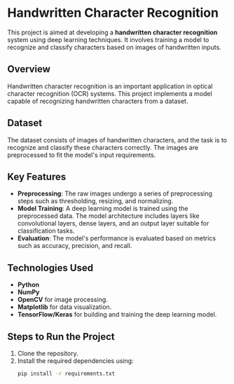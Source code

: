 # Handwritten Character Recognition

This project is aimed at developing a **handwritten character recognition** system using deep learning techniques. It involves training a model to recognize and classify characters based on images of handwritten inputs.

## Overview

Handwritten character recognition is an important application in optical character recognition (OCR) systems. This project implements a model capable of recognizing handwritten characters from a dataset.

## Dataset

The dataset consists of images of handwritten characters, and the task is to recognize and classify these characters correctly. The images are preprocessed to fit the model's input requirements.

## Key Features

- **Preprocessing**: The raw images undergo a series of preprocessing steps such as thresholding, resizing, and normalizing.
- **Model Training**: A deep learning model is trained using the preprocessed data. The model architecture includes layers like convolutional layers, dense layers, and an output layer suitable for classification tasks.
- **Evaluation**: The model's performance is evaluated based on metrics such as accuracy, precision, and recall.

## Technologies Used

- **Python**
- **NumPy**
- **OpenCV** for image processing.
- **Matplotlib** for data visualization.
- **TensorFlow/Keras** for building and training the deep learning model.

## Steps to Run the Project

1. Clone the repository.
2. Install the required dependencies using:
   ```bash
   pip install -r requirements.txt
